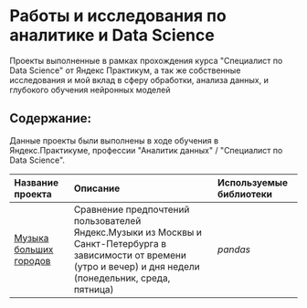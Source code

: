 # Работы и исследования по аналитике и Data Science

Проекты выполненные в рамках прохождения курса "Специалист по Data Science" от Яндекс Практикум, а так же собственные исследования и мой вклад в сферу обработки, анализа данных, и глубокого обучения нейронных моделей  

## Содержание:

Данные проекты были выполнены в ходе обучения в Яндекс.Практикуме, профессии "Аналитик данных" / "Специалист по Data Science".

| Название проекта | Описание | Используемые библиотеки | 
| :---------------------- | :---------------------- | :---------------------- |
| [Музыка больших городов](big_cities_music) | Сравнение предпочтений пользователей Яндекс.Музыки из Москвы и Санкт-Петербурга в зависимости от времени (утро и вечер) и дня недели (понедельник, среда, пятница)| *pandas* |
